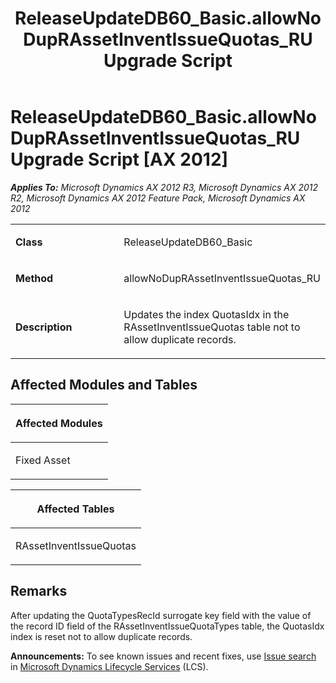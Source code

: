 ﻿---
title: ReleaseUpdateDB60_Basic.allowNoDupRAssetInventIssueQuotas_RU Upgrade Script
TOCTitle: ReleaseUpdateDB60_Basic.allowNoDupRAssetInventIssueQuotas_RU Upgrade Script
ms:assetid: 1ce0ea3e-ea5a-d4de-2f6c-5ffccf52363f
ms:mtpsurl: https://msdn.microsoft.com/en-us/library/JJ718719(v=AX.60)
ms:contentKeyID: 49707001
ms.date: 05/18/2015
mtps_version: v=AX.60
---

# ReleaseUpdateDB60\_Basic.allowNoDupRAssetInventIssueQuotas\_RU Upgrade Script [AX 2012]


_**Applies To:** Microsoft Dynamics AX 2012 R3, Microsoft Dynamics AX 2012 R2, Microsoft Dynamics AX 2012 Feature Pack, Microsoft Dynamics AX 2012_

<table>
<colgroup>
<col style="width: 50%" />
<col style="width: 50%" />
</colgroup>
<tbody>
<tr class="odd">
<td><p><strong>Class</strong></p></td>
<td><p>ReleaseUpdateDB60_Basic</p></td>
</tr>
<tr class="even">
<td><p><strong>Method</strong></p></td>
<td><p>allowNoDupRAssetInventIssueQuotas_RU</p></td>
</tr>
<tr class="odd">
<td><p><strong>Description</strong></p></td>
<td><p>Updates the index QuotasIdx in the RAssetInventIssueQuotas table not to allow duplicate records.</p></td>
</tr>
</tbody>
</table>


## Affected Modules and Tables

<table>
<colgroup>
<col style="width: 100%" />
</colgroup>
<thead>
<tr class="header">
<th><p>Affected Modules</p></th>
</tr>
</thead>
<tbody>
<tr class="odd">
<td><p>Fixed Asset</p></td>
</tr>
</tbody>
</table>


<table>
<colgroup>
<col style="width: 100%" />
</colgroup>
<thead>
<tr class="header">
<th><p>Affected Tables</p></th>
</tr>
</thead>
<tbody>
<tr class="odd">
<td><p>RAssetInventIssueQuotas</p></td>
</tr>
</tbody>
</table>


## Remarks

After updating the QuotaTypesRecId surrogate key field with the value of the record ID field of the RAssetInventIssueQuotaTypes table, the QuotasIdx index is reset not to allow duplicate records.

  
**Announcements:** To see known issues and recent fixes, use [Issue search](http://go.microsoft.com/fwlink/?linkid=389258) in [Microsoft Dynamics Lifecycle Services](http://go.microsoft.com/fwlink/?linkid=306505) (LCS).

